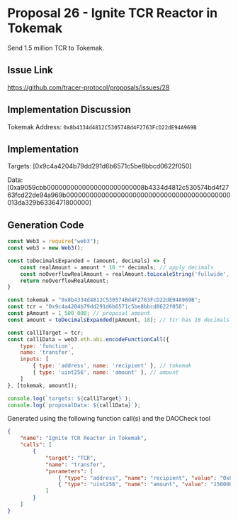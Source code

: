 # Proposal 26 - Ignite TCR Reactor in Tokemak
Send 1.5 million TCR to Tokemak.

## Issue Link
https://github.com/tracer-protocol/proposals/issues/28

## Implementation Discussion
Tokemak Address: `0x8b4334d4812C530574Bd4F2763FcD22dE94A969B`

## Implementation
Targets: [0x9c4a4204b79dd291d6b6571c5be8bbcd0622f050]

Data: [0xa9059cbb0000000000000000000000008b4334d4812c530574bd4f2763fcd22de94a969b000000000000000000000000000000000000000000013da329b6336471800000]

## Generation Code
```javascript
const Web3 = require("web3");
const web3 = new Web3();

const toDecimalsExpanded = (amount, decimals) => {
    const realAmount = amount * 10 ** decimals; // apply decimals
    const noOverflowRealAmount = realAmount.toLocaleString('fullwide', {useGrouping:false}); // return str (to prevent overflow) & remove scientific notation
    return noOverflowRealAmount;
}

const tokemak = "0x8b4334d4812C530574Bd4F2763FcD22dE94A969B";
const tcr = "0x9c4a4204b79dd291d6b6571c5be8bbcd0622f050";
const pAmount = 1_500_000; // proposal amount
const amount = toDecimalsExpanded(pAmount, 18); // tcr has 18 decimals

const call1Target = tcr;
const call1Data = web3.eth.abi.encodeFunctionCall({
    type: 'function',
    name: 'transfer',
    inputs: [
        { type: 'address', name: 'recipient' }, // tokemak
        { type: 'uint256', name: 'amount' }, // amount
    ]
}, [tokemak, amount]);

console.log(`targets: ${call1Target}`);
console.log(`proposalData: ${call1Data}`);
```

Generated using the following function call(s) and the DAOCheck tool
```json
{
    "name": "Ignite TCR Reactor in Tokemak",
    "calls": [
        {
            "target": "TCR",
            "name": "transfer",
            "parameters": [
                { "type": "address", "name": "recipient", "value": "0x8b4334d4812C530574Bd4F2763FcD22dE94A969B" },
                { "type": "uint256", "name": "amount", "value": "1500000000000000000000000" }
            ]
        }
    ]
}
```
